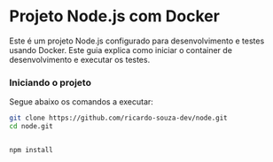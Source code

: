 # Projeto Node.js com Docker

Este é um projeto Node.js configurado para desenvolvimento e testes usando Docker. Este guia explica como iniciar o container de desenvolvimento e executar os testes.

### Iniciando o projeto

Segue abaixo os comandos a executar:

```bash
git clone https://github.com/ricardo-souza-dev/node.git
cd node.git


npm install
